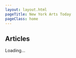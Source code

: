 ```yaml
---
layout: layout.html
pageTitle: New York Arts Today
pageClass: home
---
```


## Articles

<main class="stories fade-in">Loading...</main>
